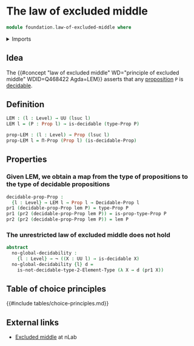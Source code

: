 # The law of excluded middle

```agda
module foundation.law-of-excluded-middle where
```

<details><summary>Imports</summary>

```agda
open import foundation.decidable-propositions
open import foundation.decidable-types
open import foundation.dependent-pair-types
open import foundation.negation
open import foundation.propositions
open import foundation.universe-levels

open import univalent-combinatorics.2-element-types
```

</details>

## Idea

The
{{#concept "law of excluded middle" WD="principle of excluded middle" WDID=Q468422 Agda=LEM}}
asserts that any [proposition](foundation-core.propositions.md) `P` is
[decidable](foundation.decidable-types.md).

## Definition

```agda
LEM : (l : Level) → UU (lsuc l)
LEM l = (P : Prop l) → is-decidable (type-Prop P)

prop-LEM : (l : Level) → Prop (lsuc l)
prop-LEM l = Π-Prop (Prop l) (is-decidable-Prop)
```

## Properties

### Given LEM, we obtain a map from the type of propositions to the type of decidable propositions

```agda
decidable-prop-Prop :
  {l : Level} → LEM l → Prop l → Decidable-Prop l
pr1 (decidable-prop-Prop lem P) = type-Prop P
pr1 (pr2 (decidable-prop-Prop lem P)) = is-prop-type-Prop P
pr2 (pr2 (decidable-prop-Prop lem P)) = lem P
```

### The unrestricted law of excluded middle does not hold

```agda
abstract
  no-global-decidability :
    {l : Level} → ¬ ((X : UU l) → is-decidable X)
  no-global-decidability {l} d =
    is-not-decidable-type-2-Element-Type (λ X → d (pr1 X))
```

## Table of choice principles

{{#include tables/choice-principles.md}}

## External links

- [Excluded middle](https://ncatlab.org/nlab/show/excluded+middle) at nLab
